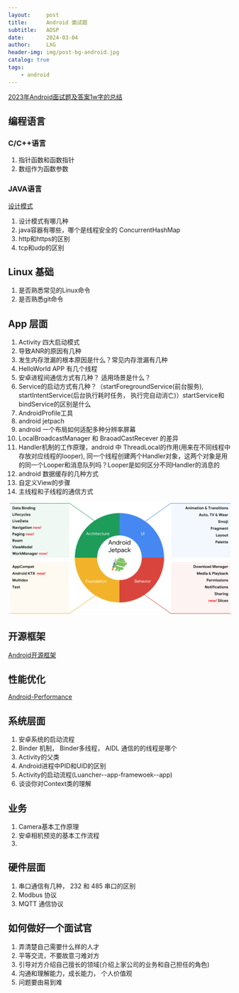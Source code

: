 ```yaml
---
layout:     post
title:      Android 面试题
subtitle:   AOSP
date:       2024-03-04
author:     LXG
header-img: img/post-bg-android.jpg
catalog: true
tags:
    - android
---
```


[2023年Android面试题及答案1w字的总结](https://juejin.cn/post/7229410335987499065)

## 编程语言

### C/C++语言

1. 指针函数和函数指针
2. 数组作为函数参数

### JAVA语言

[设计模式](https://lixiaogang03.github.io/2020/04/20/Android%E8%AE%BE%E8%AE%A1%E6%A8%A1%E5%BC%8F/)

1. 设计模式有哪几种
2. java容器有哪些，哪个是线程安全的 ConcurrentHashMap
3. http和https的区别
4. tcp和udp的区别

## Linux 基础

1. 是否熟悉常见的Linux命令
2. 是否熟悉git命令

## App 层面

1. Activity 四大启动模式
2. 导致ANR的原因有几种
3. 发生内存泄漏的根本原因是什么？常见内存泄漏有几种
4. HelloWorld APP 有几个线程
5. 安卓进程间通信方式有几种？ 适用场景是什么？
6. Service的启动方式有几种？（startForegroundService(前台服务), startIntentService(后台执行耗时任务， 执行完自动消亡)）startService和bindService的区别是什么
7. AndroidProfile工具
8. android jetpach
9. android 一个布局如何适配多种分辨率屏幕
10. LocalBroadcastManager 和 BraoadCastRecever 的差异
11. Handler机制的工作原理，android 中 ThreadLocal的作用(用来在不同线程中存放对应线程的looper), 同一个线程创建两个Handler对象，这两个对象是用的同一个Looper和消息队列吗？Looper是如何区分不同Handler的消息的
12. android 数据缓存的几种方式
13. 自定义View的步骤
14. 主线程和子线程的通信方式

![jetpack](/images/android/jetpack/jetpack.png)

## 开源框架

[Android开源框架](https://lixiaogang03.github.io/2020/07/15/Android%E5%BC%80%E6%BA%90%E6%A1%86%E6%9E%B6/)

## 性能优化

[Android-Performance](https://lixiaogang03.github.io/2021/01/15/Android-Performance%E4%B9%8B%E6%B5%81%E7%95%85%E6%80%A7/)

## 系统层面

1. 安卓系统的启动流程
2. Binder 机制， Binder多线程， AIDL 通信的的线程是哪个
3. Activity的父类
4. Android进程中PID和UID的区别
5. Activity的启动流程(Luancher--app-framewoek--app)
6. 谈谈你对Context类的理解


## 业务

1. Camera基本工作原理
2. 安卓相机预览的基本工作流程
3. 

## 硬件层面

1. 串口通信有几种， 232 和 485 串口的区别
2. Modbus 协议
3. MQTT 通信协议

## 如何做好一个面试官

1. 弄清楚自己需要什么样的人才
2. 平等交流，不要故意刁难对方
3. 引导对方介绍自己擅长的领域(介绍上家公司的业务和自己担任的角色)
4. 沟通和理解能力，成长能力， 个人价值观
5. 问题要由易到难





